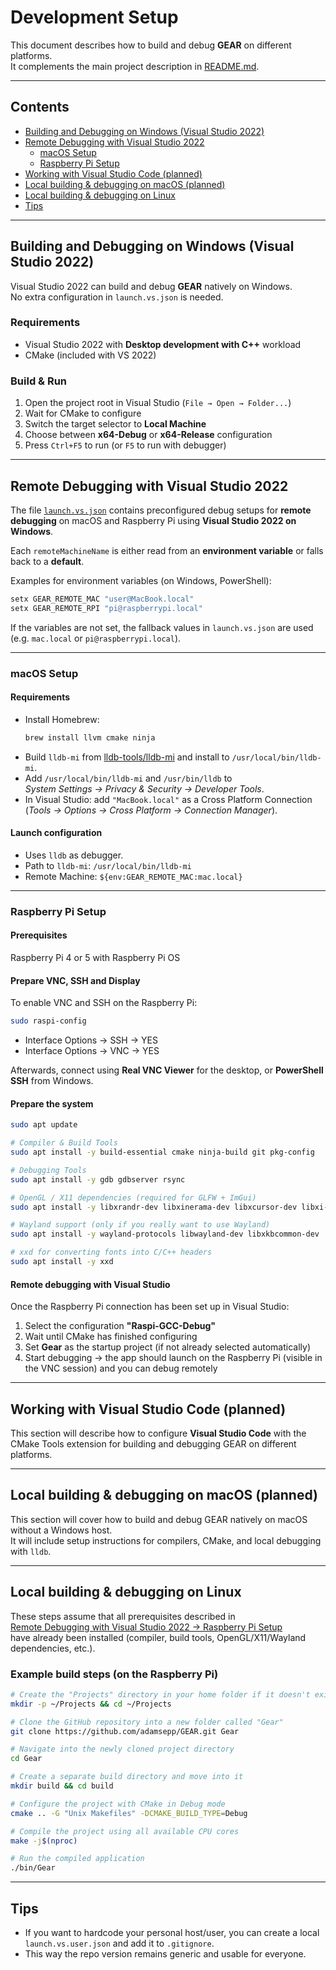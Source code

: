 # Development Setup

This document describes how to build and debug **GEAR** on different platforms.  
It complements the main project description in [README.md](../README.md).

---

## Contents
- [Building and Debugging on Windows (Visual Studio 2022)](#building-and-debugging-on-windows-visual-studio-2022)
- [Remote Debugging with Visual Studio 2022](#remote-debugging-with-visual-studio-2022)
  - [macOS Setup](#macos-setup)
  - [Raspberry Pi Setup](#raspberry-pi-setup)
- [Working with Visual Studio Code (planned)](#working-with-visual-studio-code-planned)
- [Local building & debugging on macOS (planned)](#local-building--debugging-on-macos-planned)
- [Local building & debugging on Linux](#local-building--debugging-on-linux)
- [Tips](#tips)

---

## Building and Debugging on Windows (Visual Studio 2022)

Visual Studio 2022 can build and debug **GEAR** natively on Windows.  
No extra configuration in `launch.vs.json` is needed.

### Requirements
- Visual Studio 2022 with **Desktop development with C++** workload  
- CMake (included with VS 2022)

### Build & Run
1. Open the project root in Visual Studio (`File → Open → Folder...`)  
2. Wait for CMake to configure  
3. Switch the target selector to **Local Machine**  
4. Choose between **x64-Debug** or **x64-Release** configuration  
5. Press `Ctrl+F5` to run (or `F5` to run with debugger)  

---

## Remote Debugging with Visual Studio 2022

The file [`launch.vs.json`](../launch.vs.json) contains preconfigured debug setups for **remote debugging** on macOS and Raspberry Pi using **Visual Studio 2022 on Windows**.

Each `remoteMachineName` is either read from an **environment variable** or falls back to a **default**.

Examples for environment variables (on Windows, PowerShell):

```powershell
setx GEAR_REMOTE_MAC "user@MacBook.local"
setx GEAR_REMOTE_RPI "pi@raspberrypi.local"
```

If the variables are not set, the fallback values in `launch.vs.json` are used (e.g. `mac.local` or `pi@raspberrypi.local`).

---

### macOS Setup

#### Requirements
- Install Homebrew:
  ```bash
  brew install llvm cmake ninja
  ```
- Build `lldb-mi` from [lldb-tools/lldb-mi](https://github.com/lldb-tools/lldb-mi) and install to `/usr/local/bin/lldb-mi`.
- Add `/usr/local/bin/lldb-mi` and `/usr/bin/lldb` to  
  *System Settings → Privacy & Security → Developer Tools*.
- In Visual Studio: add `"MacBook.local"` as a Cross Platform Connection  
  (*Tools → Options → Cross Platform → Connection Manager*).

#### Launch configuration
- Uses `lldb` as debugger.  
- Path to `lldb-mi`: `/usr/local/bin/lldb-mi`  
- Remote Machine: `${env:GEAR_REMOTE_MAC:mac.local}`

---

### Raspberry Pi Setup

#### Prerequisites

Raspberry Pi 4 or 5 with Raspberry Pi OS

#### Prepare VNC, SSH and Display

To enable VNC and SSH on the Raspberry Pi:

```bash
sudo raspi-config
```
- Interface Options → SSH → YES  
- Interface Options → VNC → YES  

Afterwards, connect using **Real VNC Viewer** for the desktop, or **PowerShell SSH** from Windows.

#### Prepare the system

```bash
sudo apt update

# Compiler & Build Tools
sudo apt install -y build-essential cmake ninja-build git pkg-config

# Debugging Tools
sudo apt install -y gdb gdbserver rsync

# OpenGL / X11 dependencies (required for GLFW + ImGui)
sudo apt install -y libxrandr-dev libxinerama-dev libxcursor-dev libxi-dev libgl1-mesa-dev libgl1-mesa-dri mesa-utils

# Wayland support (only if you really want to use Wayland)
sudo apt install -y wayland-protocols libwayland-dev libxkbcommon-dev

# xxd for converting fonts into C/C++ headers
sudo apt install -y xxd
```

#### Remote debugging with Visual Studio

Once the Raspberry Pi connection has been set up in Visual Studio:

1. Select the configuration **"Raspi-GCC-Debug"**  
2. Wait until CMake has finished configuring  
3. Set **Gear** as the startup project (if not already selected automatically)  
4. Start debugging → the app should launch on the Raspberry Pi (visible in the VNC session) and you can debug remotely

---

## Working with Visual Studio Code (planned)

This section will describe how to configure **Visual Studio Code** with the CMake Tools extension for building and debugging GEAR on different platforms.

---

## Local building & debugging on macOS (planned)

This section will cover how to build and debug GEAR natively on macOS without a Windows host.  
It will include setup instructions for compilers, CMake, and local debugging with `lldb`.

---

## Local building & debugging on Linux

These steps assume that all prerequisites described in  
[Remote Debugging with Visual Studio 2022 → Raspberry Pi Setup](#raspberry-pi-setup)  
have already been installed (compiler, build tools, OpenGL/X11/Wayland dependencies, etc.).

### Example build steps (on the Raspberry Pi)

```bash
# Create the "Projects" directory in your home folder if it doesn't exist, then navigate into it
mkdir -p ~/Projects && cd ~/Projects

# Clone the GitHub repository into a new folder called "Gear"
git clone https://github.com/adamsepp/GEAR.git Gear

# Navigate into the newly cloned project directory
cd Gear

# Create a separate build directory and move into it
mkdir build && cd build

# Configure the project with CMake in Debug mode
cmake .. -G "Unix Makefiles" -DCMAKE_BUILD_TYPE=Debug

# Compile the project using all available CPU cores
make -j$(nproc)

# Run the compiled application
./bin/Gear
```

---

## Tips

- If you want to hardcode your personal host/user, you can create a local  
  `launch.vs.user.json` and add it to `.gitignore`.  
- This way the repo version remains generic and usable for everyone.
